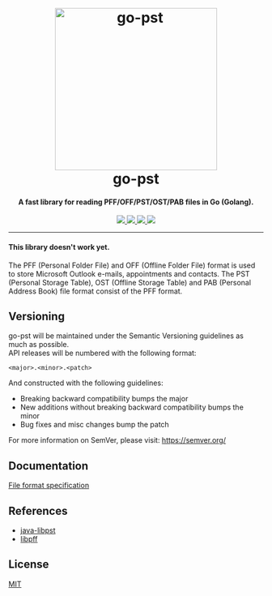 <h1 align="center">
  <br>
  <a href="https://github.com/mooijtech/go-pst"><img src="https://i.imgur.com/qE8QsP6.png" alt="go-pst" width="320"></a>
  <br>
  go-pst
  <br>
</h1>

<h4 align="center">A fast library for reading PFF/OFF/PST/OST/PAB files in Go (Golang).</h4>

<p align="center">
  <a href="https://github.com/mooijtech/go-pst/blob/master/LICENSE.txt">
      <img src="https://img.shields.io/badge/license-MIT-199473?style=flat-square">
  </a>
  <a href="https://github.com/mooijtech/go-pst">
    <img src="https://img.shields.io/badge/version-0.0.1-4D7CFE?style=flat-square">
  </a>
  <a href="https://travis-ci.org/github/mooijtech/go-pst">
    <img src="https://travis-ci.org/mooijtech/go-pst.svg?branch=master">
  </a>
  <a href="https://github.com/mooijtech/go-pst">
      <img src="https://img.shields.io/badge/contributions-welcome-9446ED?style=flat-square">
  </a>
</p>

---

#### This library doesn't work yet.
The PFF (Personal Folder File) and OFF (Offline Folder File) format is used to store Microsoft Outlook e-mails, appointments and contacts. 
The PST (Personal Storage Table), OST (Offline Storage Table) and PAB (Personal Address Book) file format consist of the PFF format.

## Versioning

go-pst will be maintained under the Semantic Versioning guidelines as much as possible. <br/>
API releases will be numbered with the following format:
```
<major>.<minor>.<patch>
```

And constructed with the following guidelines:
- Breaking backward compatibility bumps the major
- New additions without breaking backward compatibility bumps the minor
- Bug fixes and misc changes bump the patch

For more information on SemVer, please visit: https://semver.org/

## Documentation

[File format specification](https://github.com/mooijtech/go-pst/tree/master/docs)

## References

- [java-libpst](https://github.com/rjohnsondev/java-libpst)
- [libpff](https://github.com/libyal/libpff)

## License

[MIT](https://github.com/mooijtech/go-pst/blob/master/LICENSE.txt)
